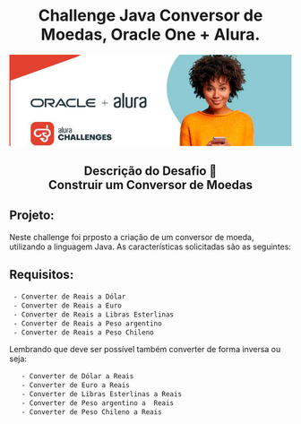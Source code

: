 <h1 align ="center">Challenge Java Conversor de Moedas, Oracle One + Alura.</h1>


<div align ="center">
 <img  src="https://github.com/Celsohsl/Challenge-Front-end-Portfolio/blob/main/assets/images/readme-img/banner-topo.jpg" />
</div> 

<h2 align ="center">Descrição do Desafio 📜<br>
Construir um Conversor de Moedas</h2>

<h2>Projeto:</h2>

Neste challenge foi prposto a criação de um conversor de moeda, utilizando a linguagem Java. As características solicitadas são as seguintes:


<h2>Requisitos:</h2>

     - Converter de Reais a Dólar
     - Converter de Reais a Euro
     - Converter de Reais a Libras Esterlinas
     - Converter de Reais a Peso argentino
     - Converter de Reais a Peso Chileno
Lembrando que deve ser possível também converter de forma inversa ou seja:

       - Converter de Dólar a Reais
       - Converter de Euro a Reais
       - Converter de Libras Esterlinas a Reais
       - Converter de Peso argentino a  Reais
       - Converter de Peso Chileno a Reais
